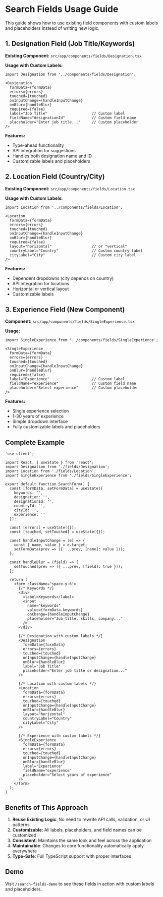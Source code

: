 # Search Fields Usage Guide

This guide shows how to use existing field components with custom labels and placeholders instead of writing new logic.

## 1. Designation Field (Job Title/Keywords)

**Existing Component:** `src/app/components/fields/Designation.tsx`

**Usage with Custom Labels:**
```tsx
import Designation from '../components/fields/Designation';

<Designation
  formData={formData}
  errors={errors}
  touched={touched}
  onInputChange={handleInputChange}
  onBlur={handleBlur}
  required={false}
  label="Job Title"                    // Custom label
  fieldName="designationId"            // Custom field name
  placeholder="Enter job title..."     // Custom placeholder
/>
```

**Features:**
- Type-ahead functionality
- API integration for suggestions
- Handles both designation name and ID
- Customizable labels and placeholders

## 2. Location Field (Country/City)

**Existing Component:** `src/app/components/fields/Location.tsx`

**Usage with Custom Labels:**
```tsx
import Location from '../components/fields/Location';

<Location
  formData={formData}
  errors={errors}
  touched={touched}
  onInputChange={handleInputChange}
  onBlur={handleBlur}
  required={false}
  layout="horizontal"                  // or "vertical"
  countryLabel="Country"               // Custom country label
  cityLabel="City"                     // Custom city label
/>
```

**Features:**
- Dependent dropdowns (city depends on country)
- API integration for locations
- Horizontal or vertical layout
- Customizable labels

## 3. Experience Field (New Component)

**Component:** `src/app/components/fields/SingleExperience.tsx`

**Usage:**
```tsx
import SingleExperience from '../components/fields/SingleExperience';

<SingleExperience
  formData={formData}
  errors={errors}
  touched={touched}
  onInputChange={handleInputChange}
  onBlur={handleBlur}
  required={false}
  label="Experience"                   // Custom label
  fieldName="experience"               // Custom field name
  placeholder="Select experience"      // Custom placeholder
/>
```

**Features:**
- Single experience selection
- 1-30 years of experience
- Simple dropdown interface
- Fully customizable labels and placeholders

## Complete Example

```tsx
'use client';

import React, { useState } from 'react';
import Designation from './fields/Designation';
import Location from './fields/Location';
import SingleExperience from './fields/SingleExperience';

export default function SearchForm() {
  const [formData, setFormData] = useState({
    keywords: '',
    designation: '',
    designationId: '',
    countryId: '',
    cityId: '',
    experience: ''
  });

  const [errors] = useState({});
  const [touched, setTouched] = useState({});

  const handleInputChange = (e) => {
    const { name, value } = e.target;
    setFormData(prev => ({ ...prev, [name]: value }));
  };

  const handleBlur = (field) => {
    setTouched(prev => ({ ...prev, [field]: true }));
  };

  return (
    <form className="space-y-6">
      {/* Keywords */}
      <div>
        <label>Keywords</label>
        <input
          name="keywords"
          value={formData.keywords}
          onChange={handleInputChange}
          placeholder="Job title, skills, company..."
        />
      </div>

      {/* Designation with custom labels */}
      <Designation
        formData={formData}
        errors={errors}
        touched={touched}
        onInputChange={handleInputChange}
        onBlur={handleBlur}
        label="Job Title"
        placeholder="Enter job title or designation..."
      />

      {/* Location with custom labels */}
      <Location
        formData={formData}
        errors={errors}
        touched={touched}
        onInputChange={handleInputChange}
        onBlur={handleBlur}
        layout="horizontal"
        countryLabel="Country"
        cityLabel="City"
      />

      {/* Experience with custom labels */}
      <SingleExperience
        formData={formData}
        errors={errors}
        touched={touched}
        onInputChange={handleInputChange}
        onBlur={handleBlur}
        label="Experience"
        fieldName="experience"
        placeholder="Select years of experience"
      />
    </form>
  );
}
```

## Benefits of This Approach

1. **Reuse Existing Logic**: No need to rewrite API calls, validation, or UI patterns
2. **Customizable**: All labels, placeholders, and field names can be customized
3. **Consistent**: Maintains the same look and feel across the application
4. **Maintainable**: Changes to core functionality automatically apply everywhere
5. **Type-Safe**: Full TypeScript support with proper interfaces

## Demo

Visit `/search-fields-demo` to see these fields in action with custom labels and placeholders.
